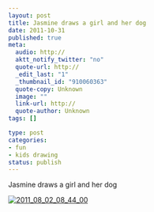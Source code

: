 ```yaml
--- 
layout: post
title: Jasmine draws a girl and her dog
date: 2011-10-31
published: true
meta: 
  audio: http://
  aktt_notify_twitter: "no"
  quote-url: http://
  _edit_last: "1"
  _thumbnail_id: "910060363"
  quote-copy: Unknown
  image: ""
  link-url: http://
  quote-author: Unknown
tags: []

type: post
categories: 
- fun
- kids drawing
status: publish
---
```

Jasmine draws a girl and her dog

[![](http://media.eick.us/2011/10/2011_08_02_08_44_00-356x500.jpg "2011_08_02_08_44_00")](http://media.eick.us/2011/10/2011_08_02_08_44_00.jpg)
